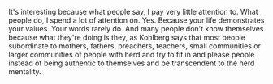  It's interesting because what people say, I pay very little attention to. What people do, I spend a lot of attention on. Yes. Because your life demonstrates your values. Your words rarely do. And many people don't know themselves because what they're doing is they, as Kohlberg says that most people subordinate to mothers, fathers, preachers, teachers, small communities or larger communities of people with herd and try to fit in and please people instead of being authentic to themselves and be transcendent to the herd mentality.